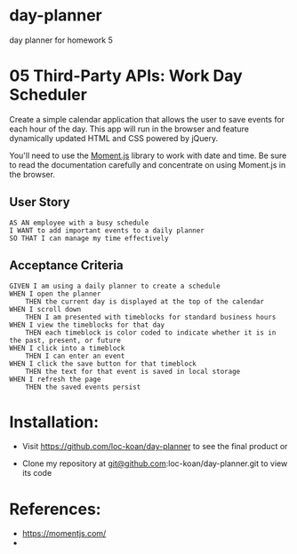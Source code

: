 # day-planner
day planner for homework 5

# 05 Third-Party APIs: Work Day Scheduler

Create a simple calendar application that allows the user to save events for each hour of the day. This app will run in the browser and feature dynamically updated HTML and CSS powered by jQuery.

You'll need to use the [Moment.js](https://momentjs.com/) library to work with date and time. Be sure to read the documentation carefully and concentrate on using Moment.js in the browser.

## User Story

```
AS AN employee with a busy schedule
I WANT to add important events to a daily planner
SO THAT I can manage my time effectively
```

## Acceptance Criteria

```
GIVEN I am using a daily planner to create a schedule
WHEN I open the planner
	THEN the current day is displayed at the top of the calendar
WHEN I scroll down
	THEN I am presented with timeblocks for standard business hours
WHEN I view the timeblocks for that day
	THEN each timeblock is color coded to indicate whether it is in the past, present, or future
WHEN I click into a timeblock
	THEN I can enter an event
WHEN I click the save button for that timeblock
	THEN the text for that event is saved in local storage
WHEN I refresh the page
	THEN the saved events persist
```
# Installation:

* Visit https://github.com/loc-koan/day-planner to see the final product or

* Clone my repository at git@github.com:loc-koan/day-planner.git to view its code

# References:
* https://momentjs.com/
* 
